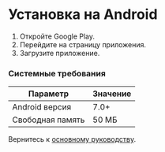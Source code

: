 # Установка на Android

1. Откройте Google Play.
2. Перейдите на страницу приложения.
3. Загрузите приложение.

### Системные требования
| Параметр         | Значение       |
|------------------|----------------|
| Android версия   | 7.0+           |
| Свободная память | 50 МБ          |

Вернитесь к [основному руководству](../usage.md).
